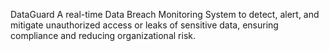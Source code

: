 DataGuard 
A real-time Data Breach Monitoring System to detect, alert, and mitigate unauthorized access or leaks of sensitive data, ensuring compliance and reducing organizational risk.
